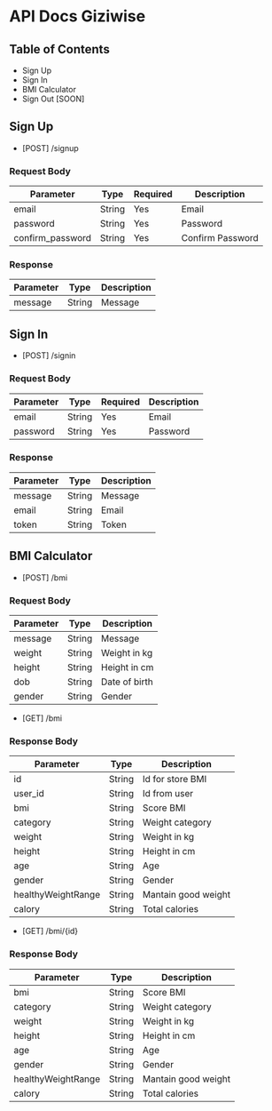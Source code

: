 # API Docs Giziwise

## Table of Contents

- Sign Up
- Sign In
- BMI Calculator
- Sign Out [SOON]

## Sign Up

- [POST] /signup

### Request Body

| Parameter         | Type   | Required | Description      |
| ----------------- | ------ | -------- | ---------------- |
| email             | String | Yes      | Email            |
| password          | String | Yes      | Password         |
| confirm_password  | String | Yes      | Confirm Password |

### Response

| Parameter | Type   | Description |
| --------- | ------ | ----------- |
| message   | String | Message     |

## Sign In

- [POST] /signin

### Request Body

| Parameter | Type   | Required | Description |
| --------- | ------ | -------- | ----------- |
| email     | String | Yes      | Email       |
| password  | String | Yes      | Password    |

### Response

| Parameter | Type   | Description |
| --------- | ------ | ----------- |
| message   | String | Message     |
| email     | String | Email       |
| token     | String | Token       |

## BMI Calculator

- [POST] /bmi

### Request Body

| Parameter          | Type   | Description   |
| ------------------ | ------ | ------------- |
| message            | String | Message       |
| weight             | String | Weight in kg  |
| height             | String | Height in cm  |
| dob                | String | Date of birth |
| gender             | String | Gender        |

- [GET] /bmi

### Response Body

| Parameter          | Type   | Description         |
| ------------------ | ------ | ------------------- |
| id                 | String | Id for store BMI    |
| user_id            | String | Id from user        |
| bmi                | String | Score BMI           |
| category           | String | Weight category     |
| weight             | String | Weight in kg        |
| height             | String | Height in cm        |
| age                | String | Age                 |
| gender             | String | Gender              |
| healthyWeightRange | String | Mantain good weight |
| calory             | String | Total calories      |

- [GET] /bmi/{id}

### Response Body

| Parameter          | Type   | Description         |
| ------------------ | ------ | ------------------- |
| bmi                | String | Score BMI           |
| category           | String | Weight category     |
| weight             | String | Weight in kg        |
| height             | String | Height in cm        |
| age                | String | Age                 |
| gender             | String | Gender              |
| healthyWeightRange | String | Mantain good weight |
| calory             | String | Total calories      |